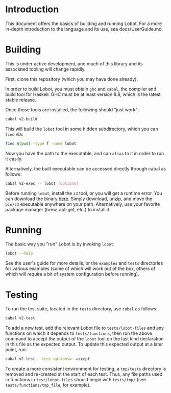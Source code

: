 # Introduction

This document offers the basics of building and running Lobot. For a more
in-depth introduction to the language and its use, see docs/UserGuide.md.

# Building

This is under active development, and much of this library and its associated
tooling will change rapidly.

First, clone this repository (which you may have done already).

In order to build Lobot, you must obtain `ghc` and `cabal`, the compiler and
build tool for Haskell. GHC must be at least version 8.8, which is the latest
stable release.

Once those tools are installed, the following should \"just work\":

```bash
cabal v2-build
```

This will build the `lobot` tool in some hidden subdirectory, which you can
`find` via:

```bash
find $(pwd) -type f -name lobot
```

Now you have the path to the executable, and can `alias` to it in order to run
it easily.

Alternatively, the built executable can be accessed directly through cabal as
follows:

```bash
cabal v2-exec -- lobot [options]
```

Before running `lobot`, install the `z3` tool, or you will get a runtime error.
You can download the binary [here](https://github.com/Z3Prover/z3/releases).
Simply download, unzip, and move the `bin/z3` executable anywhere on your path.
Alternatively, use your favorite package manager (brew, apt-get, etc.) to
install it.

# Running

The basic way you \"run\" Lobot is by invoking `lobot`:

```bash
lobot --help
```

See the user's guide for more details, or the `examples` and `tests`
directories for various examples (some of which will work out of the box,
others of which will require a bit of system configuration before running).

# Testing

To run the test suite, located in the `tests` directory, use `cabal` as
follows:

```bash
cabal v2-test
```

To add a new test, add the relevant Lobot file to `tests/lobot-files` and
any functions on which it depends to `tests/functions`, then run the above
command to accept the output of the `lobot` tool on the last kind declaration
in this file as the expected output. To update this expected output at a later
point, run:

```bash
cabal v2-test --test-options=--accept
```

To create a more consistent environment for testing, a `tmp/tests` directory
is removed and re-created at the start of each test. Thus, any file paths used
in functions in `test/lobot-files` should begin with `tests/tmp/` (see
`tests/functions/tmp_file`, for example).
